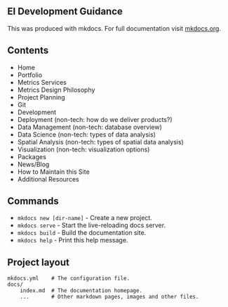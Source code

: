 ## EI Development Guidance

This was produced with mkdocs. For full documentation visit [mkdocs.org](https://mkdocs.org).

## Contents

* Home
* Portfolio
* Metrics Services
* Metrics Design Philosophy
* Project Planning
* Git
* Development
* Deployment (non-tech: how do we deliver products?)
* Data Management (non-tech: database overview)
* Data Science (non-tech: types of data analysis)
* Spatial Analysis (non-tech: types of spatial data analysis)
* Visualization (non-tech: visualization options)
* Packages
* News/Blog 
* How to Maintain this Site
* Additional Resources

## Commands

* `mkdocs new [dir-name]` - Create a new project.
* `mkdocs serve` - Start the live-reloading docs server.
* `mkdocs build` - Build the documentation site.
* `mkdocs help` - Print this help message.

## Project layout

    mkdocs.yml    # The configuration file.
    docs/
        index.md  # The documentation homepage.
        ...       # Other markdown pages, images and other files.

